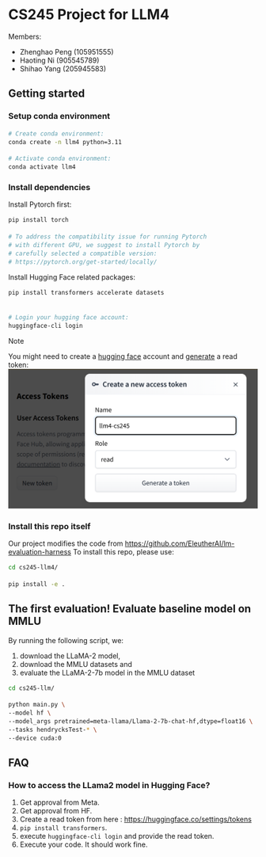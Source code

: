 # CS245 Project for LLM4

Members:
* Zhenghao Peng (105951555)
* Haoting Ni (905545789)
* Shihao Yang (205945583)


## Getting started


### Setup conda environment

```bash
# Create conda environment:
conda create -n llm4 python=3.11

# Activate conda environment:
conda activate llm4
```

### Install dependencies

Install Pytorch first:
```bash
pip install torch

# To address the compatibility issue for running Pytorch
# with different GPU, we suggest to install Pytorch by
# carefully selected a compatible version: 
# https://pytorch.org/get-started/locally/
```

Install Hugging Face related packages:
```bash
pip install transformers accelerate datasets


# Login your hugging face account:
huggingface-cli login
```

> [!NOTE]
> You might need to create a [hugging face](https://huggingface.co/) account and [generate](https://huggingface.co/settings/tokens) a read token:
> ![](figs/hf-token.png)


### Install this repo itself


Our project modifies the code from https://github.com/EleutherAI/lm-evaluation-harness
To install this repo, please use:
```bash
cd cs245-llm4/

pip install -e .
```

## The first evaluation! Evaluate baseline model on MMLU

By running the following script, we:
1. download the LLaMA-2 model, 
2. download the MMLU datasets and 
3. evaluate the LLaMA-2-7b model in the MMLU dataset

```bash
cd cs245-llm/

python main.py \
--model hf \
--model_args pretrained=meta-llama/Llama-2-7b-chat-hf,dtype=float16 \
--tasks hendrycksTest-* \
--device cuda:0
```


## FAQ


### How to access the LLama2 model in Hugging Face?

1. Get approval from Meta.
2. Get approval from HF.
3. Create a read token from here : https://huggingface.co/settings/tokens
4. `pip install transformers`.
5. execute `huggingface-cli login` and provide the read token.
6. Execute your code. It should work fine.
